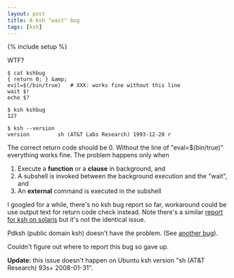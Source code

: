 ```yaml
---
layout: post
title: A ksh "wait" bug
tags: [ksh]
---
```

{% include setup %}

WTF?

    $ cat kshbug
    { return 0; } &amp;
    evil=$(/bin/true)   # XXX: works fine without this line
    wait $!
    echo $?

    $ ksh kshbug
    127

    $ ksh --version
    version         sh (AT&T Labs Research) 1993-12-28 r

The correct return code should be 0.  Without the line of "eval=$(bin/true)"
everything works fine.  The problem happens only when

1. Execute a **function** or a **clause** in background, and
2. A subshell is invoked between the background execution and the "wait", and
3. An **external** command is executed in the subshell

I googled for a while, there's no ksh bug report so far, workaround could be
use output text for return code check instead.  Note there's a similar
[report for ksh on solaris](http://bugs.opensolaris.org/view_bug.do;jsessionid=8fdaa6bf6882fac8e944c8288f?bug_id=4452579)
but it's not the identical issue.</p>

Pdksh (public domain ksh) doesn't have the problem. (See [another
bug](/2009/03/ksh93-bug.html)).

Couldn't figure out where to report this bug so gave up.

**Update:** this issue doesn't happen on Ubuntu ksh version "sh (AT&amp;T
Research) 93s+ 2008-01-31".
